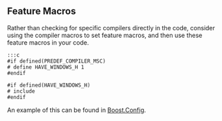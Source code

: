 
 ## Feature Macros ##

Rather than checking for specific compilers directly in the code, consider using the compiler macros to set feature macros, and then use these feature macros in your code.

    :::c
    #if defined(PREDEF_COMPILER_MSC)
    # define HAVE_WINDOWS_H 1
    #endif

    #if defined(HAVE_WINDOWS_H)
    # include
    #endif

An example of this can be found in [Boost.Config](http://www.boost.org/doc/libs/1_47_0/libs/config/doc/html/index.html).

